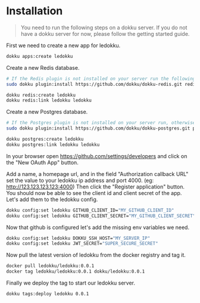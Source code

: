 # Installation

> You need to run the following steps on a dokku server.
> If you do not have a dokku server for now, please follow the getting started guide.

First we need to create a new app for ledokku.

```sh
dokku apps:create ledokku
```

Create a new Redis database.

```sh
# If the Redis plugin is not installed on your server run the following command
sudo dokku plugin:install https://github.com/dokku/dokku-redis.git redis

dokku redis:create ledokku
dokku redis:link ledokku ledokku
```

Create a new Postgres database.

```sh
# If the Postgres plugin is not installed on your server run, otherwise skip this command
sudo dokku plugin:install https://github.com/dokku/dokku-postgres.git postgres

dokku postgres:create ledokku
dokku postgres:link ledokku ledokku
```

In your browser open https://github.com/settings/developers and click on the "New OAuth App" button.

Add a name, a homepage url, and in the field "Authorization callback URL" set the value to your ledokku ip address and port 4000. (eg: http://123.123.123.123:4000)
Then click the "Register application" button. You should now be able to see the client id and client secret of the app. Let's add them to the ledokku config.

```sh
dokku config:set ledokku GITHUB_CLIENT_ID="MY_GITHUB_CLIENT_ID"
dokku config:set ledokku GITHUB_CLIENT_SECRET="MY_GITHUB_CLIENT_SECRET"
```

Now that github is configured let's add the missing env variables we need.

```sh
dokku config:set ledokku DOKKU_SSH_HOST="MY_SERVER_IP"
dokku config:set ledokku JWT_SECRET="SUPER_SECURE_SECRET"
```

Now pull the latest version of ledokku from the docker registry and tag it.

```sh
docker pull ledokku/ledokku:0.0.1
docker tag ledokku/ledokku:0.0.1 dokku/ledokku:0.0.1
```

Finally we deploy the tag to start our ledokku server.

```sh
dokku tags:deploy ledokku 0.0.1
```
